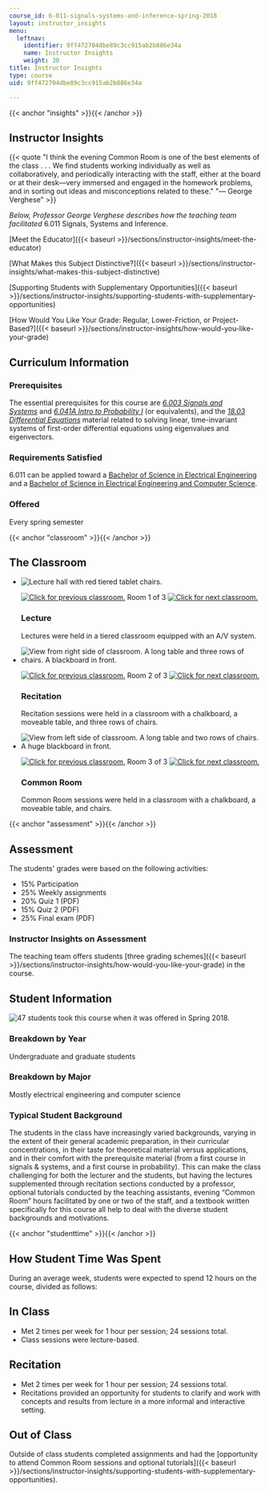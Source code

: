 ```yaml
---
course_id: 6-011-signals-systems-and-inference-spring-2018
layout: instructor_insights
menu:
  leftnav:
    identifier: 9ff472704dbe89c3cc915ab2b886e34a
    name: Instructor Insights
    weight: 30
title: Instructor Insights
type: course
uid: 9ff472704dbe89c3cc915ab2b886e34a

---
```


{{< anchor "insights" >}}{{< /anchor >}}

Instructor Insights
-------------------

{{< quote "I think the evening Common Room is one of the best elements of the class . . . We find students working individually as well as collaboratively, and periodically interacting with the staff, either at the board or at their desk—very immersed and engaged in the homework problems, and in sorting out ideas and misconceptions related to these." "— George Verghese" >}}

_Below, Professor George Verghese describes how the teaching team facilitated_ 6.011 Signals, Systems and Inference.

[Meet the Educator]({{< baseurl >}}/sections/instructor-insights/meet-the-educator)

[What Makes this Subject Distinctive?]({{< baseurl >}}/sections/instructor-insights/what-makes-this-subject-distinctive)

[Supporting Students with Supplementary Opportunities]({{< baseurl >}}/sections/instructor-insights/supporting-students-with-supplementary-opportunities)

[How Would You Like Your Grade: Regular, Lower-Friction, or Project-Based?]({{< baseurl >}}/sections/instructor-insights/how-would-you-like-your-grade)

Curriculum Information
----------------------

### Prerequisites

The essential prerequisites for this course are [_6.003 Signals and Systems_](http://ocw2.mit.edu/courses/electrical-engineering-and-computer-science/6-003-signals-and-systems-fall-2011) and [_6.041A Intro to Probability I_](http://ocw2.mit.edu/courses/electrical-engineering-and-computer-science/6-041sc-probabilistic-systems-analysis-and-applied-probability-fall-2013) (or equivalents), and the [_18.03 Differential Equations_](http://ocw2.mit.edu/courses/mathematics/18-03sc-differential-equations-fall-2011) material related to solving linear, time-invariant systems of first-order differential equations using eigenvalues and eigenvectors.

### Requirements Satisfied

6.011 can be applied toward a [Bachelor of Science in Electrical Engineering](https://www.eecs.mit.edu/curriculum2017) and a [Bachelor of Science in Electrical Engineering and Computer Science](https://www.eecs.mit.edu/curriculum2017).

### Offered

Every spring semester

{{< anchor "classroom" >}}{{< /anchor >}}

The Classroom
-------------

*   ![Lecture hall with red tiered tablet chairs.](/coursemedia/6-011-signals-systems-and-inference-spring-2018/1eb87f16f5d8df860ddac6f4aab3ad32_6-011-room1-comp.jpg)
    
    [![Click for previous classroom.](/images/educator/classroom_prev.png)](#) Room 1 of 3 [![Click for next classroom.](/images/educator/classroom_next.png)](#)
    
    ### Lecture
    
    Lectures were held in a tiered classroom equipped with an A/V system.
    
*   ![View from right side of classroom. A long table and three rows of chairs. A blackboard in front.](/coursemedia/6-011-signals-systems-and-inference-spring-2018/3ea2a72e28d99d7c0c08f0ff32070245_recitation-comp.jpg)
    
    [![Click for previous classroom.](/images/educator/classroom_prev.png)](#) Room 2 of 3 [![Click for next classroom.](/images/educator/classroom_next.png)](#)
    
    ### Recitation
    
    Recitation sessions were held in a classroom with a chalkboard, a moveable table, and three rows of chairs.
    
*   ![View from left side of classroom. A long table and two rows of chairs. A huge blackboard in front.](/coursemedia/6-011-signals-systems-and-inference-spring-2018/e63a68872a22cf95fa508593a320e7e5_common_room-comp.jpg)
    
    [![Click for previous classroom.](/images/educator/classroom_prev.png)](#) Room 3 of 3 [![Click for next classroom.](/images/educator/classroom_next.png)](#)
    
    ### Common Room
    
    Common Room sessions were held in a classroom with a chalkboard, a moveable table, and chairs.
    

{{< anchor "assessment" >}}{{< /anchor >}}

Assessment
----------

The students' grades were based on the following activities:

- 15% Participation
- 25% Weekly assignments
- 20% Quiz 1 (PDF)
- 15% Quiz 2 (PDF)
- 25% Final exam (PDF)

### Instructor Insights on Assessment

The teaching team offers students [three grading schemes]({{< baseurl >}}/sections/instructor-insights/how-would-you-like-your-grade) in the course.

Student Information
-------------------

![47 students took this course when it was offered in Spring 2018.](/coursemedia/6-011-signals-systems-and-inference-spring-2018/8d6c71a1c7a8030b9fc3de37725c6223_47.png)

### Breakdown by Year

Undergraduate and graduate students

### Breakdown by Major

Mostly electrical engineering and computer science

### Typical Student Background

The students in the class have increasingly varied backgrounds, varying in the extent of their general academic preparation, in their curricular concentrations, in their taste for theoretical material versus applications, and in their comfort with the prerequisite material (from a first course in signals & systems, and a first course in probability). This can make the class challenging for both the lecturer and the students, but having the lectures supplemented through recitation sections conducted by a professor, optional tutorials conducted by the teaching assistants, evening “Common Room” hours facilitated by one or two of the staff, and a textbook written specifically for this course all help to deal with the diverse student backgrounds and motivations.

{{< anchor "studenttime" >}}{{< /anchor >}}

How Student Time Was Spent
--------------------------

During an average week, students were expected to spend 12 hours on the course, divided as follows:

In Class
--------

*   Met 2 times per week for 1 hour per session; 24 sessions total.
*   Class sessions were lecture-based.

Recitation
----------

*   Met 2 times per week for 1 hour per session; 24 sessions total.
*   Recitations provided an opportunity for students to clarify and work with concepts and results from lecture in a more informal and interactive setting.

Out of Class
------------

Outside of class students completed assignments and had the [opportunity to attend Common Room sessions and optional tutorials]({{< baseurl >}}/sections/instructor-insights/supporting-students-with-supplementary-opportunities).